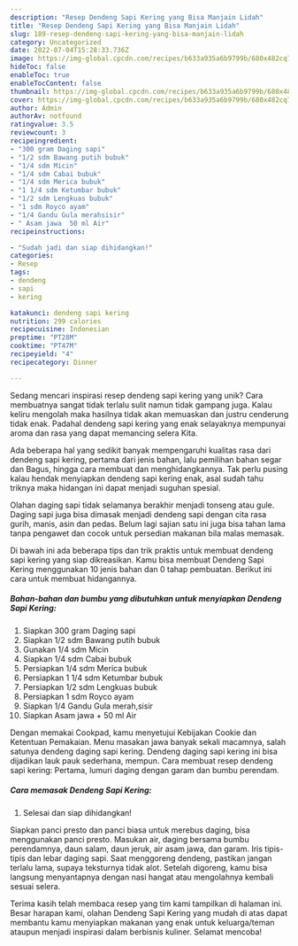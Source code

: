 ```yaml
---
description: "Resep Dendeng Sapi Kering yang Bisa Manjain Lidah"
title: "Resep Dendeng Sapi Kering yang Bisa Manjain Lidah"
slug: 189-resep-dendeng-sapi-kering-yang-bisa-manjain-lidah
category: Uncategorized
date: 2022-07-04T15:28:33.736Z
image: https://img-global.cpcdn.com/recipes/b633a935a6b9799b/680x482cq70/dendeng-sapi-kering-foto-resep-utama.jpg
hideToc: false
enableToc: true
enableTocContent: false
thumbnail: https://img-global.cpcdn.com/recipes/b633a935a6b9799b/680x482cq70/dendeng-sapi-kering-foto-resep-utama.jpg
cover: https://img-global.cpcdn.com/recipes/b633a935a6b9799b/680x482cq70/dendeng-sapi-kering-foto-resep-utama.jpg
author: Admin
authorAv: notfound
ratingvalue: 3.5
reviewcount: 3
recipeingredient:
- "300 gram Daging sapi"
- "1/2 sdm Bawang putih bubuk"
- "1/4 sdm Micin"
- "1/4 sdm Cabai bubuk"
- "1/4 sdm Merica bubuk"
- "1 1/4 sdm Ketumbar bubuk"
- "1/2 sdm Lengkuas bubuk"
- "1 sdm Royco ayam"
- "1/4 Gandu Gula merahsisir"
- " Asam jawa  50 ml Air"
recipeinstructions:

- "Sudah jadi dan siap dihidangkan!"
categories:
- Resep
tags:
- dendeng
- sapi
- kering

katakunci: dendeng sapi kering 
nutrition: 299 calories
recipecuisine: Indonesian
preptime: "PT28M"
cooktime: "PT47M"
recipeyield: "4"
recipecategory: Dinner

---
```





Sedang mencari inspirasi resep dendeng sapi kering yang unik? Cara membuatnya sangat tidak terlalu sulit namun tidak gampang juga. Kalau keliru mengolah maka hasilnya tidak akan memuaskan dan justru cenderung tidak enak. Padahal dendeng sapi kering yang enak selayaknya mempunyai aroma dan rasa yang dapat memancing selera Kita.





Ada beberapa hal yang sedikit banyak mempengaruhi kualitas rasa dari dendeng sapi kering, pertama dari jenis bahan, lalu pemilihan bahan segar dan Bagus, hingga cara membuat dan menghidangkannya. Tak perlu pusing kalau hendak menyiapkan dendeng sapi kering enak,      asal sudah tahu triknya maka hidangan ini dapat menjadi suguhan spesial.














Olahan daging sapi tidak selamanya berakhir menjadi tonseng atau gule. Daging sapi juga bisa dimasak menjadi dendeng sapi dengan cita rasa gurih, manis, asin dan pedas. Belum lagi sajian satu ini juga bisa tahan lama tanpa pengawet dan cocok untuk persedian makanan bila malas memasak.






Di bawah ini ada beberapa tips dan trik praktis untuk membuat dendeng sapi kering yang siap dikreasikan. Kamu bisa membuat Dendeng Sapi Kering menggunakan 10 jenis bahan dan 0 tahap pembuatan. Berikut ini cara untuk membuat hidangannya.

<!--inarticleads1-->

##### Bahan-bahan dan bumbu yang dibutuhkan untuk menyiapkan Dendeng Sapi Kering:

1. Siapkan 300 gram Daging sapi
1. Siapkan 1/2 sdm Bawang putih bubuk
1. Gunakan 1/4 sdm Micin
1. Siapkan 1/4 sdm Cabai bubuk
1. Persiapkan 1/4 sdm Merica bubuk
1. Persiapkan 1 1/4 sdm Ketumbar bubuk
1. Persiapkan 1/2 sdm Lengkuas bubuk
1. Persiapkan 1 sdm Royco ayam
1. Siapkan 1/4 Gandu Gula merah,sisir
1. Siapkan  Asam jawa + 50 ml Air


Dengan memakai Cookpad, kamu menyetujui Kebijakan Cookie dan Ketentuan Pemakaian. Menu masakan jawa banyak sekali macamnya, salah satunya dendeng daging sapi kering. Dendeng daging sapi kering ini bisa dijadikan lauk pauk sederhana, mempun. Cara membuat resep dendeng sapi kering: Pertama, lumuri daging dengan garam dan bumbu perendam. 

<!--inarticleads2-->

##### Cara memasak Dendeng Sapi Kering:


1. Selesai dan siap dihidangkan!

Siapkan panci presto dan panci biasa untuk merebus daging, bisa menggunakan panci presto. Masukan air, daging bersama bumbu perendamnya, daun salam, daun jeruk, air asam jawa, dan garam. Iris tipis-tipis dan lebar daging sapi. Saat menggoreng dendeng, pastikan jangan terlalu lama, supaya teksturnya tidak alot. Setelah digoreng, kamu bisa langsung menyantapnya dengan nasi hangat atau mengolahnya kembali sesuai selera. 

Terima kasih telah membaca resep yang tim kami tampilkan di halaman ini. Besar harapan kami, olahan Dendeng Sapi Kering yang mudah di atas dapat membantu kamu menyiapkan makanan yang enak untuk keluarga/teman ataupun menjadi inspirasi dalam berbisnis kuliner. Selamat mencoba!

